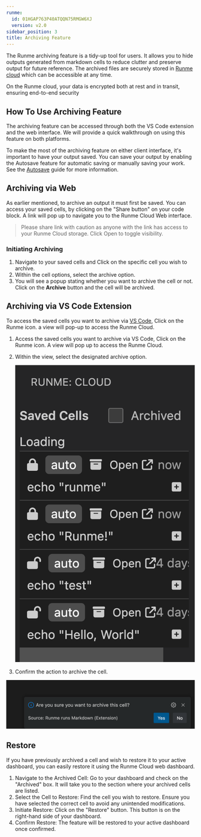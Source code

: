 ```yaml
---
runme:
  id: 01HGAP763P40ATQQN75RMGW6XJ
  version: v2.0
sidebar_position: 3
title: Archiving Feature
---
```


The Runme archiving feature is a tidy-up tool for users. It allows you to hide outputs generated from markdown cells to reduce clutter and preserve output for future reference. The archived files are securely stored in [Runme cloud](https://app.runme.dev/welcome) which can be accessible at any time.

On the Runme cloud, your data is encrypted both at rest and in transit, ensuring end-to-end security

## **How To Use Archiving Feature**

The archiving feature can be accessed through both the VS Code extension and the web interface. We will provide a quick walkthrough on using this feature on both platforms.

To make the most of the archiving feature on either client interface, it's important to have your output saved. You can save your output by enabling the Autosave feature for automatic saving or manually saving your work. See the [Autosave](https://docs.runme.dev/configuration/auto-save) guide for more information.

## **Archiving via Web**

As earlier mentioned, to archive an output it must first be saved. You can access your saved cells, by clicking on the "Share button" on your code block. A link will pop up to navigate you to the Runme Cloud Web interface.

> Please share link with caution as anyone with the link has access to your Runme Cloud storage. Click Open to toggle visibility.

### Initiating Archiving

1. Navigate to your saved cells and Click on the specific cell you wish to archive.
2. Within the cell options, select the archive option.
3. You will see a popup stating whether you want to archive the cell or not. Click on the **Archive** button and the cell will be archived.

## **Archiving via VS Code Extension**

To access the saved cells you want to archive via [VS Code](https://docs.runme.dev/getting-started/vs-code), Click on the Runme icon. a view will pop-up to access the Runme Cloud.

1. Access the saved cells you want to archive via VS Code, Click on the Runme icon. A view will pop up to access the Runme Cloud.
2. Within the view, select the designated archive option.

   ![confirm-archving](../../static/img/Archiving-Runme-clouds.png)

3. Confirm the action to archive the cell.

![vscode-archiving](../../static/img/vscode-archiving.png)

## **Restore**

If you have previously archived a cell and wish to restore it to your active dashboard,  you can easily restore it using the Runme Cloud web dashboard.

1. Navigate to the Archived Cell: Go to your dashboard and check on the "Archived" box. It will take you to the section where your archived cells are listed.
2. Select the Cell to Restore: Find the cell you wish to restore. Ensure you have selected the correct cell to avoid any unintended modifications.
3. Initiate Restore: Click on the "Restore" button. This button is on the right-hand side of your dashboard.
4. Confirm Restore: The feature will be restored to your active dashboard once confirmed.
